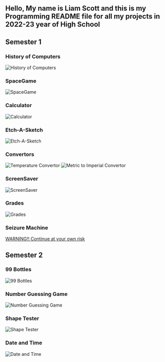 ## Hello, My name is Liam Scott and this is my Programming README file for all my projects in 2022-23 year of High School


## Semester 1

### History of Computers
![History of Computers]()

### SpaceGame
![SpaceGame]()

### Calculator
![Calculator]()

### Etch-A-Sketch
![Etch-A-Sketch]()

### Convertors
![Temperature Convertor]()
![Metric to Imperial Convertor]()

### ScreenSaver
![ScreenSaver]()

### Grades
![Grades]()

### Seizure Machine
[WARNING!! Continue at your own risk]()

## Semester 2

### 99 Bottles
![99 Bottles]()

### Number Guessing Game
![Number Guessing Game]()

### Shape Tester
![Shape Tester]()

### Date and Time
![Date and Time]()
